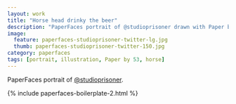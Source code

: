 ```yaml
---
layout: work
title: "Horse head drinky the beer"
description: "PaperFaces portrait of @studioprisoner drawn with Paper by 53 on an iPad."
image: 
  feature: paperfaces-studioprisoner-twitter-lg.jpg
  thumb: paperfaces-studioprisoner-twitter-150.jpg
category: paperfaces
tags: [portrait, illustration, Paper by 53, horse]
---
```


PaperFaces portrait of [@studioprisoner](http://twitter.com/studioprisoner).

{% include paperfaces-boilerplate-2.html %}